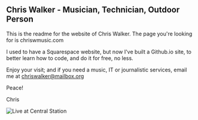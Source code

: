 
## Chris Walker - Musician, Technician, Outdoor Person

This is the readme for the website of Chris Walker. The page you're looking for is chriswmusic.com

I used to have a Squarespace website, but now I've built a Github.io site, to better learn how to code, and do it for free, no less.

Enjoy your visit; and if you need a music, IT or journalistic services, email me at chriswalker@mailbox.org

Peace!

Chris


![Live at Central Station](/images/liveatCS1.jpg "Live at Central Station")
